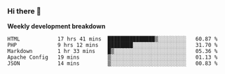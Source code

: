 ### Hi there 👋


**Weekly development breakdown**

<!--START_SECTION:waka-->
```text
HTML            17 hrs 41 mins  ███████████████▒░░░░░░░░░   60.87 % 
PHP             9 hrs 12 mins   ████████░░░░░░░░░░░░░░░░░   31.70 % 
Markdown        1 hr 33 mins    █▒░░░░░░░░░░░░░░░░░░░░░░░   05.36 % 
Apache Config   19 mins         ▒░░░░░░░░░░░░░░░░░░░░░░░░   01.13 % 
JSON            14 mins         ▒░░░░░░░░░░░░░░░░░░░░░░░░   00.83 % 
```
<!--END_SECTION:waka-->
